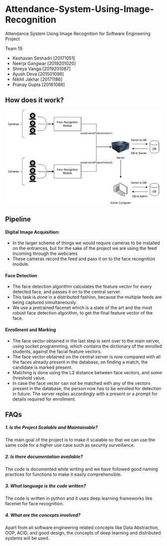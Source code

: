 # Attendance-System-Using-Image-Recognition
Attendance System Using Image Recognition for Software Engineering Project

Team 19

- Keshavan Seshadri [20171051]
- Neerja Gangwar [2019201020]
- Shreya Vanga [2019201087]
- Ayush Deva [201501098]
- Nikhil Jakhar [20171186]
- Pranay Gupta [20161088]


## How does it work? 
![img](images/how_it_works.png)

## Pipeline

#### Digital Image Acquisition:

- In the larger scheme of things we would require cameras to be installed on the entrances, but for the sake of the project we are using the feed incoming through the webcams
- These cameras record the feed and pass it on to the face recognition module.

#### Face Detection

- The face detection algorithm calculates the feature vector for every detected face, and passes it on to the central server.
- This task is done in a distributed fashion, because the multiple feeds are being captured simultaneously.
- We use a pretrained facenet which is a state of the art and the most robust face detection algorithm, to get the final feature vector of the face.

#### Enrollment and Marking

- The face vector obtained in the last step is sent over to the main server, using socket programming, which contains the dictionary of the enrolled students, against the facial feature vectors.
- The face vector obtained on the central server is now compared with all the faces already present in the database, on finding a match, the candidate is marked present.
- Matching is done using the L2 distance between face vectors, and some threshold value. 
- In case the face vector can not be matched with any of the vectors present in the database, the person now has to be enrolled for detection in future. The server replies accordingly with a present or a prompt for details required for enrollment.

## FAQs
##### 1. Is the Project Scalable and Maintainable?
The main goal of the project is to make it scalable so that we can use the same code for a higher use case such as security surveillance.

##### 2. Is there documentation available?
The code is documented while writing and we have followed good naming practices for 
functions to make it easily comprehensible.

##### 3. What language is the code written?
The code is written in python and it uses deep learning frameworks like facenet for face recognition.

##### 4. What are the concepts involved?
Apart from all software engineering related concepts like Data Abstraction, OOP, ACID, 
and good design, the concepts of deep learning and distributed systems will be used.